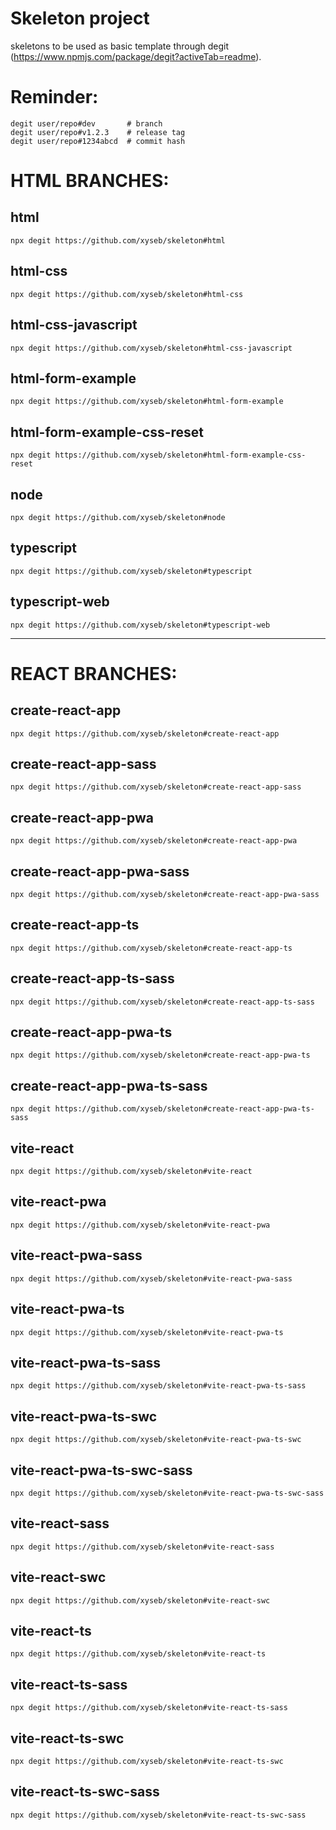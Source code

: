 # Skeleton project
skeletons to be used as basic template through degit (https://www.npmjs.com/package/degit?activeTab=readme).

# Reminder:
```
degit user/repo#dev       # branch
degit user/repo#v1.2.3    # release tag
degit user/repo#1234abcd  # commit hash
```

# HTML BRANCHES:
## html
`npx degit https://github.com/xyseb/skeleton#html`
## html-css
`npx degit https://github.com/xyseb/skeleton#html-css`
## html-css-javascript
`npx degit https://github.com/xyseb/skeleton#html-css-javascript`
## html-form-example
`npx degit https://github.com/xyseb/skeleton#html-form-example`
## html-form-example-css-reset
`npx degit https://github.com/xyseb/skeleton#html-form-example-css-reset`
## node
`npx degit https://github.com/xyseb/skeleton#node`
## typescript
`npx degit https://github.com/xyseb/skeleton#typescript`
## typescript-web
`npx degit https://github.com/xyseb/skeleton#typescript-web`

-----

# REACT BRANCHES:
## create-react-app
`npx degit https://github.com/xyseb/skeleton#create-react-app`
## create-react-app-sass
`npx degit https://github.com/xyseb/skeleton#create-react-app-sass`
## create-react-app-pwa
`npx degit https://github.com/xyseb/skeleton#create-react-app-pwa`
## create-react-app-pwa-sass
`npx degit https://github.com/xyseb/skeleton#create-react-app-pwa-sass`
## create-react-app-ts
`npx degit https://github.com/xyseb/skeleton#create-react-app-ts`
## create-react-app-ts-sass
`npx degit https://github.com/xyseb/skeleton#create-react-app-ts-sass`
## create-react-app-pwa-ts
`npx degit https://github.com/xyseb/skeleton#create-react-app-pwa-ts`
## create-react-app-pwa-ts-sass
`npx degit https://github.com/xyseb/skeleton#create-react-app-pwa-ts-sass`

## vite-react
`npx degit https://github.com/xyseb/skeleton#vite-react`
## vite-react-pwa
`npx degit https://github.com/xyseb/skeleton#vite-react-pwa`
## vite-react-pwa-sass
`npx degit https://github.com/xyseb/skeleton#vite-react-pwa-sass`
## vite-react-pwa-ts
`npx degit https://github.com/xyseb/skeleton#vite-react-pwa-ts`
## vite-react-pwa-ts-sass
`npx degit https://github.com/xyseb/skeleton#vite-react-pwa-ts-sass`
## vite-react-pwa-ts-swc
`npx degit https://github.com/xyseb/skeleton#vite-react-pwa-ts-swc`
## vite-react-pwa-ts-swc-sass
`npx degit https://github.com/xyseb/skeleton#vite-react-pwa-ts-swc-sass`
## vite-react-sass
`npx degit https://github.com/xyseb/skeleton#vite-react-sass`
## vite-react-swc
`npx degit https://github.com/xyseb/skeleton#vite-react-swc`


## vite-react-ts
`npx degit https://github.com/xyseb/skeleton#vite-react-ts`
## vite-react-ts-sass
`npx degit https://github.com/xyseb/skeleton#vite-react-ts-sass`
## vite-react-ts-swc
`npx degit https://github.com/xyseb/skeleton#vite-react-ts-swc`
## vite-react-ts-swc-sass
`npx degit https://github.com/xyseb/skeleton#vite-react-ts-swc-sass`

